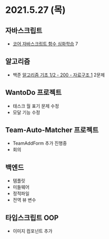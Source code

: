 # 2021.5.27 (목)

## 자바스크립트

- [코어 자바스크립트 함수 심화학습](https://ko.javascript.info/object-basics) 7

## 알고리즘

- 백준 [알고리즘 기초 1/2 - 200 - 자료구조 1](https://code.plus/course/41) 2문제

## WantoDo 프로젝트

- 태스크 월 표기 문제 수정
- 모달 기능 수정

## Team-Auto-Matcher 프로젝트

- TeamAddForm 추가 진행중
- 회의

## 백엔드

- 템플릿
- 미들웨어
- 정적파일
- 전역 뷰 변수

## 타입스크립트 OOP

- 이미지 컴포넌트 추가
